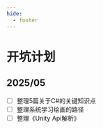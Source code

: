 ```yaml
---
hide:
  - footer
---
```


# 开坑计划

## 2025/05

- [ ] 整理5篇关于C#的关键知识点
- [ ] 整理系统学习绘画的路径
- [ ] 整理《Unity Api解析》

